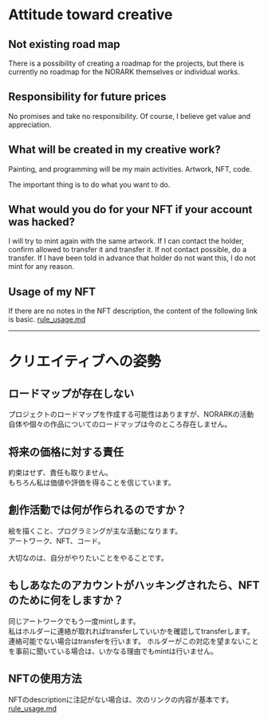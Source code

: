 # Attitude toward creative

## Not existing road map

There is a possibility of creating a roadmap for the projects, but there is currently no roadmap for the NORARK themselves or individual works.

## Responsibility for future prices

No promises and take no responsibility.
Of course, I believe get value and appreciation.

## What will be created in my creative work?

Painting, and programming will be my main activities.
Artwork, NFT, code.

The important thing is to do what you want to do.

## What would you do for your NFT if your account was hacked?

I will try to mint again with the same artwork.
If I can contact the holder, confirm allowed to transfer it and transfer it. If not contact possible, do a transfer.
If I have been told in advance that holder do not want this, I do not mint for any reason.

## Usage of my NFT

If there are no notes in the NFT description, the content of the following link is basic.
[rule_usage.md](https://gist.github.com/NORARK/3faf17fb1df9ccd03ac8b8167dd6af0f)

---

# クリエイティブへの姿勢

## ロードマップが存在しない

プロジェクトのロードマップを作成する可能性はありますが、NORARKの活動自体や個々の作品についてのロードマップは今のところ存在しません。

## 将来の価格に対する責任

約束はせず、責任も取りません。  
もちろん私は価値や評価を得ることを信じています。

## 創作活動では何が作られるのですか？

絵を描くこと、プログラミングが主な活動になります。  
アートワーク、NFT、コード。

大切なのは、自分がやりたいことをやることです。

## もしあなたのアカウントがハッキングされたら、NFTのために何をしますか？

同じアートワークでもう一度mintします。  
私はホルダーに連絡が取れればtransferしていいかを確認してtransferします。連絡可能でない場合はtransferを行います。
ホルダーがこの対応を望まないことを事前に聞いている場合は、いかなる理由でもmintは行いません。


## NFTの使用方法

NFTのdescriptionに注記がない場合は、次のリンクの内容が基本です。
[rule_usage.md](https://gist.github.com/NORARK/3faf17fb1df9ccd03ac8b8167dd6af0f)
